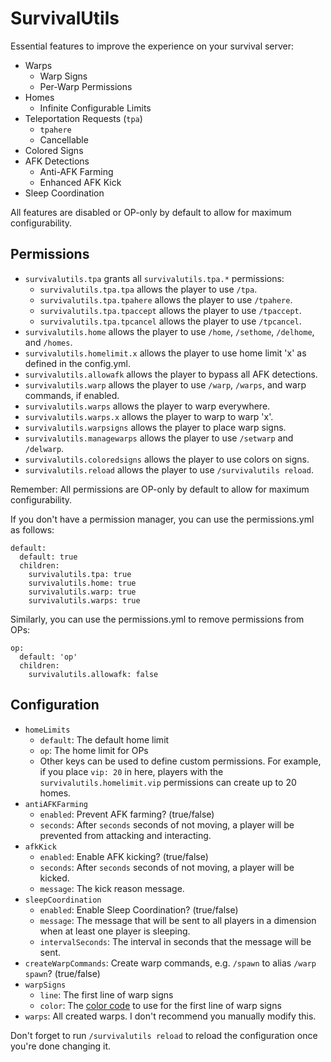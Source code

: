 # SurvivalUtils

Essential features to improve the experience on your survival server:

- Warps
    - Warp Signs
    - Per-Warp Permissions
- Homes
    - Infinite Configurable Limits
- Teleportation Requests (`tpa`)
    - `tpahere`
    - Cancellable
- Colored Signs
- AFK Detections
    - Anti-AFK Farming
    - Enhanced AFK Kick
- Sleep Coordination

All features are disabled or OP-only by default to allow for maximum configurability.

## Permissions

- `survivalutils.tpa` grants all `survivalutils.tpa.*` permissions:
    - `survivalutils.tpa.tpa` allows the player to use `/tpa`.
    - `survivalutils.tpa.tpahere` allows the player to use `/tpahere`.
    - `survivalutils.tpa.tpaccept` allows the player to use `/tpaccept`.
    - `survivalutils.tpa.tpcancel` allows the player to use `/tpcancel`.
- `survivalutils.home` allows the player to use `/home`, `/sethome`, `/delhome`, and `/homes`.
- `survivalutils.homelimit.x` allows the player to use home limit 'x' as defined in the config.yml.
- `survivalutils.allowafk` allows the player to bypass all AFK detections.
- `survivalutils.warp` allows the player to use `/warp`, `/warps`, and warp commands, if enabled.
- `survivalutils.warps` allows the player to warp everywhere.
- `survivalutils.warps.x` allows the player to warp to warp 'x'.
- `survivalutils.warpsigns` allows the player to place warp signs.
- `survivalutils.managewarps` allows the player to use `/setwarp` and `/delwarp`.
- `survivalutils.coloredsigns` allows the player to use colors on signs.
- `survivalutils.reload` allows the player to use `/survivalutils reload`.

Remember: All permissions are OP-only by default to allow for maximum configurability.

If you don't have a permission manager, you can use the permissions.yml as follows:

    default:
      default: true
      children:
        survivalutils.tpa: true
        survivalutils.home: true
        survivalutils.warp: true
        survivalutils.warps: true

Similarly, you can use the permissions.yml to remove permissions from OPs:

    op:
      default: 'op'
      children:
        survivalutils.allowafk: false

## Configuration

- `homeLimits`
    - `default`: The default home limit
    - `op`: The home limit for OPs
    - Other keys can be used to define custom permissions. For example, if you place `vip: 20` in here, players with the `survivalutils.homelimit.vip` permissions can create up to 20 homes.
- `antiAFKFarming`
    - `enabled`: Prevent AFK farming? (true/false)
    - `seconds`: After `seconds` seconds of not moving, a player will be prevented from attacking and interacting.
- `afkKick`
    - `enabled`: Enable AFK kicking? (true/false)
    - `seconds`: After `seconds` seconds of not moving, a player will be kicked.
    - `message`: The kick reason message.
- `sleepCoordination`
    - `enabled`: Enable Sleep Coordination? (true/false)
    - `message`: The message that will be sent to all players in a dimension when at least one player is sleeping.
    - `intervalSeconds`: The interval in seconds that the message will be sent.
- `createWarpCommands`: Create warp commands, e.g. `/spawn` to alias `/warp spawn`? (true/false)
- `warpSigns`
    - `line`: The first line of warp signs
    - `color`: The [color code](https://wiki.vg/Chat#Colors) to use for the first line of warp signs
- `warps`: All created warps. I don't recommend you manually modify this.

Don't forget to run `/survivalutils reload` to reload the configuration once you're done changing it.
